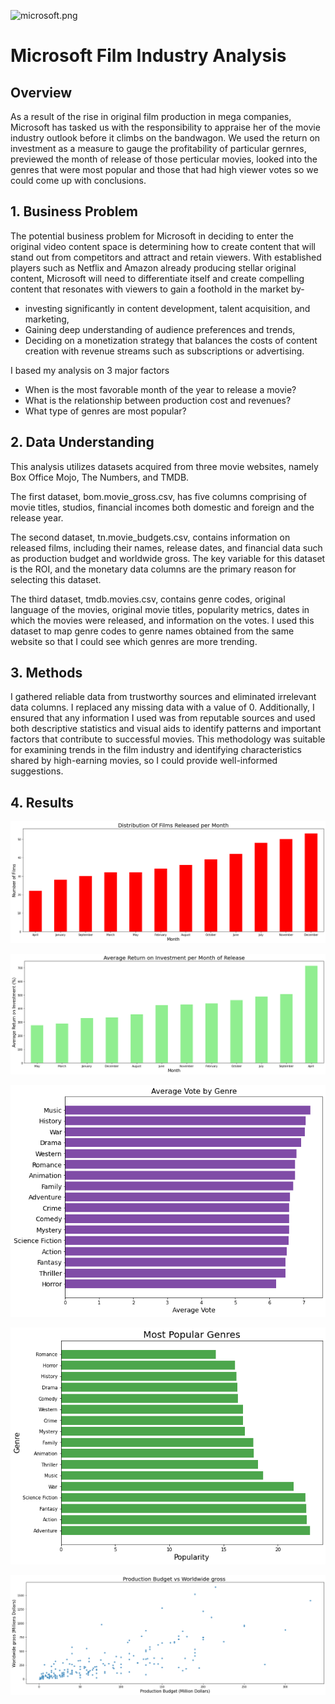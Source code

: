 ![microsoft.png](./images/microsoft.png)


# Microsoft Film Industry Analysis
## Overview
As a result of the rise in original film production in mega companies, Microsoft has tasked us with the responsibility to appraise her of the movie industry outlook before it climbs on the bandwagon. We used the return on investment as a measure to gauge the profitability of particular gernres, previewed the month of release of those perticular movies, looked into the genres that were most popular and those that had high viewer votes so we could come up with conclusions.

## 1. Business Problem
The potential business problem for Microsoft in deciding to enter the original video content space is determining how to create content that will stand out from competitors and attract and retain viewers. With established players such as Netflix and Amazon already producing stellar original content, Microsoft will need to differentiate itself and create compelling content that resonates with viewers to gain a foothold in the market by-

- investing significantly in content development, talent acquisition, and marketing,
- Gaining deep understanding of audience preferences and trends,
- Deciding on a monetization strategy that balances the costs of content creation with revenue streams such as subscriptions or advertising.

I based my analysis on 3 major factors

- When is the most favorable month of the year to release a movie?
- What is the relationship between production cost and revenues?
- What type of genres are most popular?

## 2. Data Understanding
This analysis utilizes datasets acquired from three movie websites, namely Box Office Mojo, The Numbers, and TMDB.

The first dataset, bom.movie_gross.csv, has five columns comprising of movie titles, studios, financial incomes both domestic and foreign and the release year.

The second dataset, tn.movie_budgets.csv, contains information on released films, including their names, release dates, and financial data such as production budget and worldwide gross. The key variable for this dataset is the ROI, and the monetary data columns are the primary reason for selecting this dataset.

The third dataset, tmdb.movies.csv, contains genre codes, original language of the movies, original movie titles, popularity metrics, dates in which the movies were released, and information on the votes. I used this dataset to map genre codes to genre names obtained from the same website so that I could see which genres are more trending.

## 3. Methods

I gathered reliable data from trustworthy sources and eliminated irrelevant data columns. I replaced any missing data with a value of 0. Additionally, I ensured that any information I used was from reputable sources and used both descriptive statistics and visual aids to identify patterns and important factors that contribute to successful movies. This methodology was suitable for examining trends in the film industry and identifying characteristics shared by high-earning movies, so I could provide well-informed suggestions.

## 4. Results


![Distribution of films released per month.png](./images/Distribution%20of%20films%20released%20per%20month.png)


![Average ROI per Month.png](./images/Average%20ROI%20per%20Month.png)


![Average ROI by Genre.png](./images/Average%20Vote%20by%20Genre.png)


![Most Popular Genres.png](./images/Most%20Popular%20Genres.png)


![Production Budget vs Worldwide gross.png](.\images/Production%20Budget%20vs%20Worldwide%20gross.png)












